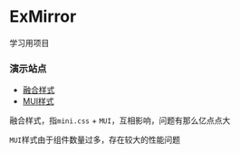 # ExMirror

学习用项目

### 演示站点

- [融合样式](https://ex.koroneko.co/)
- [MUI样式](https://mex.koroneko.co/)

融合样式，指`mini.css` + `MUI`，互相影响，问题有那么亿点点大

`MUI`样式由于组件数量过多，存在较大的性能问题